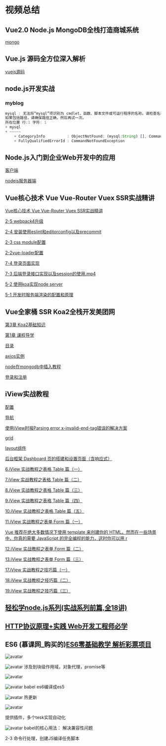 # 视频总结
## Vue2.0 Node.js MongoDB全栈打造商城系统
[mongo](http://note.youdao.com/noteshare?id=dd7707ea9b61c61007178cdb6d81d386&sub=WEB387849bc95dbcaabb0e4d43912f898ea)

## Vue.js 源码全方位深入解析
[vuejs源码](http://note.youdao.com/noteshare?id=b966d089b5c388f6ba74a572a7bf36dc&sub=D9FFEF50A92B4A318F94575B15E34805)

## node.js开发实战
### myblog
```js
mysql : 无法将“mysql”项识别为 cmdlet、函数、脚本文件或可运行程序的名称。请检查名称的拼写，
如果包括路径，请确保路径正确，然后再试一次。
所在位置 行:1 字符: 1
+ mysql
+ ~~~~~
    + CategoryInfo          : ObjectNotFound: (mysql:String) [], CommandNotFoundException
    + FullyQualifiedErrorId : CommandNotFoundException
```

## Node.js入门到企业Web开发中的应用
[客户端](http://note.youdao.com/noteshare?id=9ad5f7dff48e47a5e361fd0ddeaca813&sub=WEB93f1ca0a6a458295d6384f6a8685ab37)

[nodejs服务器端](http://note.youdao.com/noteshare?id=ee9809fb308e7554cc159ffb632a99d0&sub=WEB2b22c2f46386a7f8740fdbe4b0f77084)

## Vue核心技术 Vue Vue-Router Vuex SSR实战精讲
[Vue核心技术 Vue Vue-Router Vuex SSR实战精讲](http://note.youdao.com/noteshare?id=5b1b82215362d7db3f28d7996f1bb1ea&sub=WEB2558e88c9ff5d818f72840e6f0abe5b1)

[2-5 webpack4升级](http://note.youdao.com/noteshare?id=a35640e8e0e1cdb4a9e90d93b9ac91af&sub=WEBdd2c260029c09bf78125b8decc0f92f0)

[2-4 安装使用eslint和editorconfig以及precommit](http://note.youdao.com/noteshare?id=75010e9f5d743968a99a8c904e0c60bb&sub=WEB7cccf0b020b06f6d6fa0ac082de94436)

[2-3 css module配置](http://note.youdao.com/noteshare?id=ee0189b5295f32f6396549a0181eb3f1&sub=WEB5e78cd6e2bcd86ec75bcda6277ddc0a9)

[2-2vue-loader配置](http://note.youdao.com/noteshare?id=b805cca338f15252273f2969da29217a&sub=WEB97dec28b8864897032d851b0865a0978)

[7-4 登录页面实现 ](http://note.youdao.com/noteshare?id=738c78786b135a290e3bcea7a32c77bb&sub=WEBdbd754ce7b2f7c2e6f53c6ddc74f381f)

[7-3 后端登录接口实现以及session的使用.mp4](http://note.youdao.com/noteshare?id=1c2bb663405cb5cb8ef66192731c1d2e&sub=WEBddd23220abd1a257d0d2ae745faee771)

[5-2 使用koa实现node server ](http://note.youdao.com/noteshare?id=701a045237fffb1eb27c7a6523121169&sub=WEBb3f858d23554c2a04f1cdfa42f4015db)

[5-1 开发时服务端渲染的配置和原理](http://note.youdao.com/noteshare?id=b850b5d869b3d3f64227e67cfc0c8da6&sub=WEBc467250658444b84d763b36a38a85f8a)

## Vue全家桶 SSR Koa2全栈开发美团网
[第3章 Koa2基础知识](http://note.youdao.com/noteshare?id=92f4e5f6cdd77238d4a767bff2ef14ce&sub=WEB2ab9ba4d66a464668258f8fca3e1bd32)

[第1章 课程导学](http://note.youdao.com/noteshare?id=ec3c575b095b4cbd8ff40690172a5ceb&sub=WEBc394a909127b1a757a42ec4e5a6b71a8)

[目录](http://note.youdao.com/noteshare?id=debe0e8438a2584af60624a5e8dcabfb&sub=WEB2df85ca2cb606e2c6077e4642dc74b11)

[axios实例](http://note.youdao.com/noteshare?id=a13c2130baff07ae80f7e33574efcb10&sub=WEB6628bd322546f83faa8d6badd39a44e6)

[node在mongodb中插入教程](http://note.youdao.com/noteshare?id=9698085669bec94383a11aa1338f1886&sub=WEB2501c6ccaf04e9b27d8bed3e5b8cd3f8)

[登录和注册](http://note.youdao.com/noteshare?id=6be56b0db01ea2912aa03f6dcb46d1ad&sub=WEB5ab468b1f1fe472447641c117112314e)

## iView实战教程
[配置](http://note.youdao.com/noteshare?id=40d4a113424738d7bfdbccc7bd5a7293&sub=WEB18a2f6db6e6cab1a8f539eb013012925)

[导航](http://note.youdao.com/noteshare?id=4289690f246b897e5f69191f1a96ca37&sub=WEB85164cc94864efb576faaf7eba4dcd32)

[使用iView时报Parsing error x-invalid-end-tag错误的解决方案](http://note.youdao.com/noteshare?id=23134208d6f6b8fd5b5d9221ac3874ff&sub=WEB8553a7615b092b5db7f7973c316f2fed)

[grid](http://note.youdao.com/noteshare?id=1770d93e3e0df8262109d65a71e71e60&sub=WEBe8902e50e8631e8379237c7f8e1e7441)

[layout组件](http://note.youdao.com/noteshare?id=c9690fd91aa567d10d498723ea90854b&sub=WEBa6251a38310c562f223f0493cd6b2eb8)

[后台框架 Dashboard 页的搭建和设置页面（含响应式）](http://note.youdao.com/noteshare?id=2ebfcb58b64a418cafe3338a53eb41c7&sub=WEB74ad4b45ccac3c6c3d24384743c4c16f)

[6.iView 实战教程之表格 Table 篇（一）](http://note.youdao.com/noteshare?id=9574c539da982c186907ba5dc988e915&sub=631B9E5C266D47DDAD7EF5114D9C8167)

[7.iView 实战教程之表格 Table 篇（二）](http://note.youdao.com/noteshare?id=64c1a02b005e15c5a0ea3442a8e9224e&sub=7B0D3631AB5F47D6BF3ED609BDC5BEAF)

[8.iView 实战教程之表格 Table 篇（三）](http://note.youdao.com/noteshare?id=e7380bddeec6508ef781325954e95d1c&sub=WEB14b63d61cb52dddad82b16d88f03a8f7)

[9.iView 实战教程之表格 Table 篇（四）](http://note.youdao.com/noteshare?id=05c750edb423addf22e8e7d9274f1306&sub=WEB6fc86afe096b73233d8d5a528c6fe2ba)

[10.iView 实战教程之表格 Table 篇（五）](http://note.youdao.com/noteshare?id=0f27f796a8c6ddfb64a29abab80019a8&sub=WEB47229e4f697efead81c46727a01688dd)

[11.iView 实战教程之表单 Form 篇（一）](http://note.youdao.com/noteshare?id=de3f05aa1b5436d79e419bfc9683f917&sub=WEB7aef6753396ce58e0f898cf2aeeb9c9c)

[Vue 推荐在绝大多数情况下使用 template 来创建你的 HTML。然而在一些场景中，你真的需要 JavaScript 的完全编程的能力，这时你可以用 r](http://note.youdao.com/noteshare?id=01c7ae5e9224582b4eaddc53fff458f6&sub=WEB5d33f62f3d758c8752111b0ef2e2f8c4)

[12.iView 实战教程之表单 Form 篇（二）](http://note.youdao.com/noteshare?id=0e1400cdfce2760da90472dbf3a4c1e2&sub=WEBe379af712ff67f615d5d0f118429d6ce)

[13.iView 实战教程之表单 Form 篇（三）](http://note.youdao.com/noteshare?id=f000a7068153a071f040cde8f7388269&sub=WEB4974d08f6b68bcc0fd9fb2910c2d07ca)

[17.iView 实战教程之技巧篇（一）](http://note.youdao.com/noteshare?id=e01e480ac63cad36fab1434827536790&sub=86D12A15EC4245EF93BCD7F32D1FC0CF)

[18.iView 实战教程之技巧篇（二）](http://note.youdao.com/noteshare?id=5b06b78830059336b95e5942031d77f0&sub=WEBcccc268e8466820c7cb4682f322646e6)

[19.iView 实战教程之技巧篇（三）](http://note.youdao.com/noteshare?id=63d95c3b1d0f451cb3149cfb1a9c1829&sub=WEB6e98e0d14242421c96564dff7fd75458)

## [轻松学node.js系列(实战系列前篇,全18讲)](http://note.youdao.com/noteshare?id=2e5aa3ad9cc6058c229a6b6f3244de38&sub=WEB0a0658b9bf49dbdc368f5c6866ad70fd)

## [HTTP协议原理+实践 Web开发工程师必学](http://note.youdao.com/noteshare?id=588cd6b02a3ea29f72fba8db3b8e2266&sub=WEB262057eeaee5fd30a5ed36c43f6635c6)


## ES6 (慕课网_购买的)[ES6零基础教学 解析彩票项目](https://coding.imooc.com/class/chapter/98.html#Anchor)
![avatar](./public/es6_1.png)

![avatar](./public/es6_2.png)
涉及到块级作用域，对象代理，promise等

![avatar](./public/es6_3.png)

![avatar](./public/es6_4.png)
babel es6编译成es5

![avatar](./public/es6_5.png)
热更新


![avatar](./public/es6_6.png)

提供插件，多个tesk实现自动化 

![avatar](./public/es6_7.png)
babel的核心用法：
解决兼容性问题

 2-3 命令行处理，创建JS编译任务脚本

